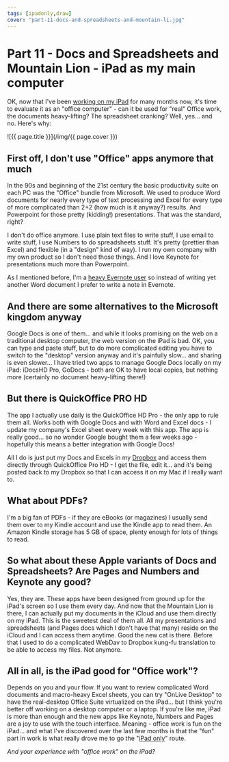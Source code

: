 ```yaml
---
tags: [ipadonly,draw]
cover: "part-11-docs-and-spreadsheets-and-mountain-li.jpg"
---
```


# Part 11 - Docs and Spreadsheets and Mountain Lion - iPad as my main computer


OK, now that I've been [working on my iPad](/ipadonly) for many months now, it's time to evaluate it as an "office computer" - can it be used for "real" Office work, the documents heavy-lifting? The spreadsheet cranking? Well, yes... and no. Here's why:  


<!--More-->

![{{ page.title }}](/img/{{ page.cover }})

  


## First off, I don't use "Office" apps anymore that much

In the 90s and beginning of the 21st century the basic productivity suite on each PC was the "Office" bundle from Microsoft. We used to produce Word documents for nearly every type of text processing and Excel for every type of more complicated than 2+2 (how much is it anyway?) results. And Powerpoint for those pretty (kidding!) presentations. That was the standard, right?

I don't do office anymore. I use plain text files to write stuff, I use email to write stuff, I use Numbers to do spreadsheets stuff. It's pretty (prettier than Excel) and flexible (in a "design" kind of way). I run my own company with my own product so I don't need those things. And I love Keynote for presentations much more than Powerpoint.

As I mentioned before, I'm a [heavy Evernote user](/how-i-use-evernote) so instead of writing yet another Word document I prefer to write a note in Evernote.

## And there are some alternatives to the Microsoft kingdom anyway

Google Docs is one of them... and while it looks promising on the web on a traditional desktop computer, the web version on the iPad is bad. OK, you can type and paste stuff, but to do more complicated editing you have to switch to the "desktop" version anyway and it's painfully slow... and sharing is even slower... I have tried two apps to manage Google Docs locally on my iPad: iDocsHD Pro, GoDocs - both are OK to have local copies, but nothing more (certainly no document heavy-lifting there!)

## But there is QuickOffice PRO HD

The app I actually use daily is the QuickOffice HD Pro - the only app to rule them all. Works both with Google Docs and with Word and Excel docs - I update my company's Excel sheet every week with this app. The app is really good... so no wonder Google bought them a few weeks ago - hopefully this means a better integration with Google Docs!

All I do is just put my Docs and Excels in my [Dropbox](http://db.tt/kD7Liux) and access them directly through QuickOffice Pro HD - I get the file, edit it... and it's being posted back to my Dropbox so that I can access it on my Mac if I really want to.

## What about PDFs?

I'm a big fan of PDFs - if they are eBooks (or magazines) I usually send them over to my Kindle account and use the Kindle app to read them. An Amazon Kindle storage has 5 GB of space, plenty enough for lots of things to read.

## So what about these Apple variants of Docs and Spreadsheets? Are Pages and Numbers and Keynote any good?

Yes, they are. These apps have been designed from ground up for the iPad's screen so I use them every day. And now that the Mountain Lion is there, I can actually put my documents in the iCloud and use them directly on my iPad. This is the sweetest deal of them all. All my presentations and spreadsheets (and Pages docs which I don't have that many) reside on the iCloud and I can access them anytime. Good the new cat is there. Before that I used to do a complicated WebDav to Dropbox kung-fu translation to be able to access my files. Not anymore.

## All in all, is the iPad good for "Office work"?

Depends on you and your flow. If you want to review complicated Word documents and macro-heavy Excel sheets, you can try "OnLive Desktop" to have the real-desktop Office Suite virtualized on the iPad... but I think you're better off working on a desktop computer or a laptop. If you're like me, iPad is more than enough and the new apps like Keynote, Numbers and Pages are a joy to use with the touch interface. Meaning - office work is fun on the iPad... and what I've discovered over the last few months is that the "fun" part in work is what really drove me to go the "[iPad only](/ipadonly)" route.

_And your experience with "office work" on the iPad?_


[n]: https://michael.gratis/nozbe
